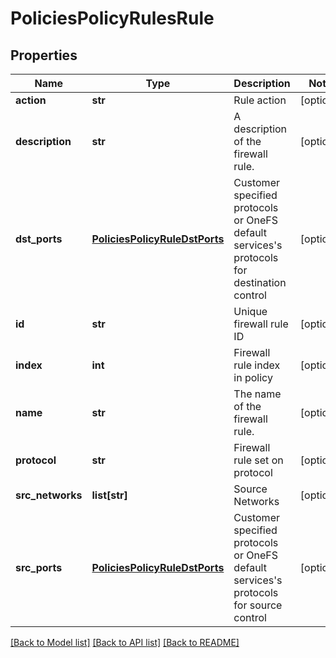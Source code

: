 # PoliciesPolicyRulesRule

## Properties
Name | Type | Description | Notes
------------ | ------------- | ------------- | -------------
**action** | **str** | Rule action | [optional] 
**description** | **str** | A description of the firewall rule. | [optional] 
**dst_ports** | [**PoliciesPolicyRuleDstPorts**](PoliciesPolicyRuleDstPorts.md) | Customer specified protocols or OneFS default services&#39;s protocols for destination control | [optional] 
**id** | **str** | Unique firewall rule ID  | [optional] 
**index** | **int** | Firewall rule index in policy | [optional] 
**name** | **str** | The name of the firewall rule. | [optional] 
**protocol** | **str** | Firewall rule set on protocol | [optional] 
**src_networks** | **list[str]** | Source Networks | [optional] 
**src_ports** | [**PoliciesPolicyRuleDstPorts**](PoliciesPolicyRuleDstPorts.md) | Customer specified protocols or OneFS default services&#39;s protocols for source control | [optional] 

[[Back to Model list]](../README.md#documentation-for-models) [[Back to API list]](../README.md#documentation-for-api-endpoints) [[Back to README]](../README.md)


